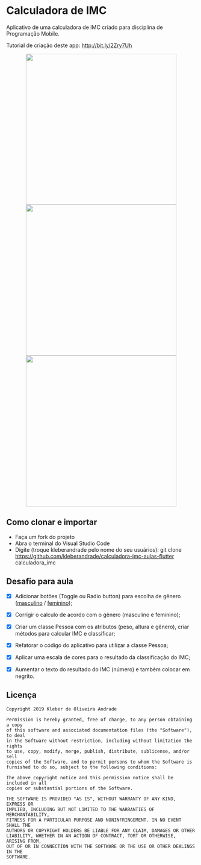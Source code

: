 ﻿# Calculadora de IMC

Aplicativo de uma calculadora de IMC criado para disciplina de Programação Mobile.

Tutorial de criação deste app: http://bit.ly/2Zry7Uh

<p align="center">
    <img src="https://github.com/DouglasOrtizOliveira/calculadora-imc-aulas-flutter/blob/master/images/screenshot_1.png" height="400"/>
	<img src="https://github.com/DouglasOrtizOliveira/calculadora-imc-aulas-flutter/blob/master/images/screenshot_2.png" height="400"/>
	<img src="https://github.com/DouglasOrtizOliveira/calculadora-imc-aulas-flutter/blob/master/images/screenshot_3.png" height="400"/>
</p>

## Como clonar e importar
-   Faça um fork do projeto
-   Abra o terminal do Visual Studio Code
-   Digite (troque kleberandrade pelo nome do seu usuários): git clone https://github.com/kleberandrade/calculadora-imc-aulas-flutter calculadora_imc

## Desafio para aula

- [X]   Adicionar botões (Toggle ou Radio button) para escolha de gênero ([masculino](https://indicedemassacorporal.com/movel/calculo-imc-masculino.html) / [feminino](https://indicedemassacorporal.com/movel/calculo-imc-feminino.html));

- [X]   Corrigir o calculo de acordo com o gênero (masculino e feminino);

- [X]   Criar um classe Pessoa com os atributos (peso, altura e gênero), criar métodos para calcular IMC e classificar;

- [X]   Refatorar o código do aplicativo para utilizar a classe Pessoa;

- [X]   Aplicar uma escala de cores para o resultado da classificação do IMC;

- [X]   Aumentar o texto do resultado do IMC (número) e também colocar em negrito.

## Licença

    Copyright 2019 Kleber de Oliveira Andrade
    
    Permission is hereby granted, free of charge, to any person obtaining a copy
    of this software and associated documentation files (the "Software"), to deal
    in the Software without restriction, including without limitation the rights
    to use, copy, modify, merge, publish, distribute, sublicense, and/or sell
    copies of the Software, and to permit persons to whom the Software is
    furnished to do so, subject to the following conditions:
    
    The above copyright notice and this permission notice shall be included in all
    copies or substantial portions of the Software.
    
    THE SOFTWARE IS PROVIDED "AS IS", WITHOUT WARRANTY OF ANY KIND, EXPRESS OR
    IMPLIED, INCLUDING BUT NOT LIMITED TO THE WARRANTIES OF MERCHANTABILITY,
    FITNESS FOR A PARTICULAR PURPOSE AND NONINFRINGEMENT. IN NO EVENT SHALL THE
    AUTHORS OR COPYRIGHT HOLDERS BE LIABLE FOR ANY CLAIM, DAMAGES OR OTHER
    LIABILITY, WHETHER IN AN ACTION OF CONTRACT, TORT OR OTHERWISE, ARISING FROM,
    OUT OF OR IN CONNECTION WITH THE SOFTWARE OR THE USE OR OTHER DEALINGS IN THE
    SOFTWARE.

